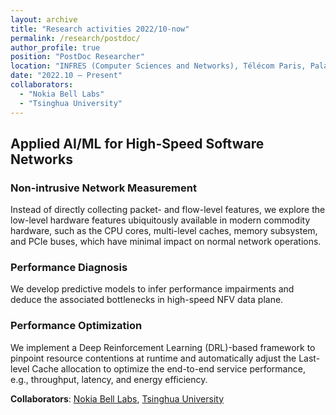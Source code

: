 ```yaml
---
layout: archive
title: "Research activities 2022/10-now"
permalink: /research/postdoc/
author_profile: true
position: "PostDoc Researcher"
location: "INFRES (Computer Sciences and Networks), Télécom Paris, Palaiseau, France"
date: "2022.10 – Present"
collaborators: 
  - "Nokia Bell Labs"
  - "Tsinghua University"
---
```




## Applied AI/ML for High-Speed Software Networks

### Non-intrusive Network Measurement
Instead of directly collecting packet- and flow-level features, we explore the low-level hardware features ubiquitously available in modern commodity hardware, such as the CPU cores, multi-level caches, memory subsystem, and PCIe buses, which have minimal impact on normal network operations.

### Performance Diagnosis
We develop predictive models to infer performance impairments and deduce the associated bottlenecks in high-speed NFV data plane.

### Performance Optimization
We implement a Deep Reinforcement Learning (DRL)-based framework to pinpoint resource contentions at runtime and automatically adjust the Last-level Cache allocation to optimize the end-to-end service performance, e.g., throughput, latency, and energy efficiency.

**Collaborators**: [Nokia Bell Labs](https://www.bell-labs.com/about/locations/paris-saclay-france/), [Tsinghua University](https://www.bell-labs.com/about/locations/paris-saclay-france/)
